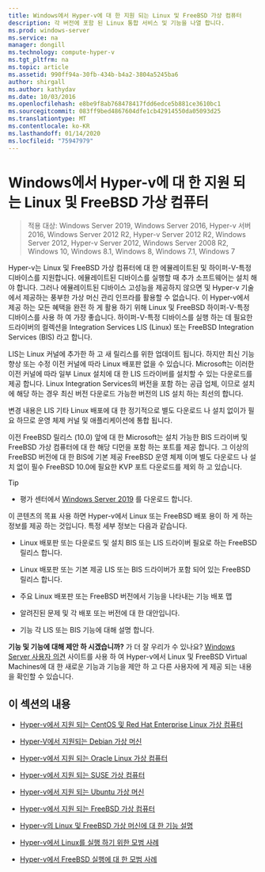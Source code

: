```yaml
---
title: Windows에서 Hyper-v에 대 한 지원 되는 Linux 및 FreeBSD 가상 컴퓨터
description: 각 버전에 포함 된 Linux 통합 서비스 및 기능을 나열 합니다.
ms.prod: windows-server
ms.service: na
manager: dongill
ms.technology: compute-hyper-v
ms.tgt_pltfrm: na
ms.topic: article
ms.assetid: 990ff94a-30fb-434b-b4a2-3804a5245ba6
author: shirgall
ms.author: kathydav
ms.date: 10/03/2016
ms.openlocfilehash: e8be9f8ab768478417fdd6edce5b881ce3610bc1
ms.sourcegitcommit: 083ff9bed4867604dfe1cb42914550da05093d25
ms.translationtype: MT
ms.contentlocale: ko-KR
ms.lasthandoff: 01/14/2020
ms.locfileid: "75947979"
---
```

# <a name="supported-linux-and-freebsd-virtual-machines-for-hyper-v-on-windows"></a>Windows에서 Hyper-v에 대 한 지원 되는 Linux 및 FreeBSD 가상 컴퓨터

>적용 대상: Windows Server 2019, Windows Server 2016, Hyper-v 서버 2016, Windows Server 2012 R2, Hyper-v Server 2012 R2, Windows Server 2012, Hyper-v Server 2012, Windows Server 2008 R2, Windows 10, Windows 8.1, Windows 8, Windows 7.1, Windows 7

Hyper-v는 Linux 및 FreeBSD 가상 컴퓨터에 대 한 에뮬레이트된 및 하이퍼-V-특정 디바이스를 지원합니다. 에뮬레이트된 디바이스를 실행할 때 추가 소프트웨어는 설치 해야 합니다. 그러나 에뮬레이트된 디바이스 고성능을 제공하지 않으면 및 Hyper-v 기술에서 제공하는 풍부한 가상 머신 관리 인프라를 활용할 수 없습니다. 이 Hyper-v에서 제공 하는 모든 혜택을 완전 하 게 활용 하기 위해 Linux 및 FreeBSD 하이퍼-V-특정 디바이스를 사용 하 여 가장 좋습니다. 하이퍼-V-특정 디바이스를 실행 하는 데 필요한 드라이버의 컬렉션을 Integration Services LIS (Linux) 또는 FreeBSD Integration Services (BIS) 라고 합니다.

LIS는 Linux 커널에 추가한 하 고 새 릴리스를 위한 업데이트 됩니다. 하지만 최신 기능 향상 또는 수정 이전 커널에 따라 Linux 배포판 없을 수 있습니다. Microsoft는 이러한 이전 커널에 따라 일부 Linux 설치에 대 한 LIS 드라이버를 설치할 수 있는 다운로드를 제공 합니다. Linux Integration Services의 버전을 포함 하는 공급 업체, 이므로 설치에 해당 하는 경우 최신 버전 다운로드 가능한 버전의 LIS 설치 하는 최선의 합니다.

변경 내용은 LIS 기타 Linux 배포에 대 한 정기적으로 별도 다운로드 나 설치 없이가 필요 하므로 운영 체제 커널 및 애플리케이션에 통합 됩니다.

이전 FreeBSD 릴리스 (10.0) 앞에 대 한 Microsoft는 설치 가능한 BIS 드라이버 및 FreeBSD 가상 컴퓨터에 대 한 해당 디먼을 포함 하는 포트를 제공 합니다. 그 이상의 FreeBSD 버전에 대 한 BIS에 기본 제공 FreeBSD 운영 체제 이며 별도 다운로드 나 설치 없이 필수 FreeBSD 10.0에 필요한 KVP 포트 다운로드를 제외 하 고 있습니다.

> [!TIP]
> - 평가 센터에서 [Windows Server 2019](https://www.microsoft.com/evalcenter/evaluate-windows-server-2019) 를 다운로드 합니다.

이 콘텐츠의 목표 사용 하면 Hyper-v에서 Linux 또는 FreeBSD 배포 용이 하 게 하는 정보를 제공 하는 것입니다. 특정 세부 정보는 다음과 같습니다.

* Linux 배포판 또는 다운로드 및 설치 BIS 또는 LIS 드라이버 필요로 하는 FreeBSD 릴리스 합니다.

* Linux 배포판 또는 기본 제공 LIS 또는 BIS 드라이버가 포함 되어 있는 FreeBSD 릴리스 합니다.

* 주요 Linux 배포판 또는 FreeBSD 버전에서 기능을 나타내는 기능 배포 맵

* 알려진된 문제 및 각 배포 또는 버전에 대 한 대안입니다.

* 기능 각 LIS 또는 BIS 기능에 대해 설명 합니다.

**기능 및 기능에 대해 제안 하 시겠습니까?** 가 더 잘 우리가 수 있나요? [Windows Server 사용자 의견](https://windowsserver.uservoice.com/forums/295062-linux-support) 사이트를 사용 하 여 Hyper-v에서 Linux 및 FreeBSD Virtual Machines에 대 한 새로운 기능과 기능을 제안 하 고 다른 사용자에 게 제공 되는 내용을 확인할 수 있습니다.

## <a name="in-this-section"></a>이 섹션의 내용

* [Hyper-v에서 지원 되는 CentOS 및 Red Hat Enterprise Linux 가상 컴퓨터](Supported-CentOS-and-Red-Hat-Enterprise-Linux-virtual-machines-on-Hyper-V.md)

* [Hyper-V에서 지원되는 Debian 가상 머신](Supported-Debian-virtual-machines-on-Hyper-V.md)

* [Hyper-v에서 지원 되는 Oracle Linux 가상 컴퓨터](Supported-Oracle-Linux-virtual-machines-on-Hyper-V.md)

* [Hyper-v에서 지원 되는 SUSE 가상 컴퓨터](Supported-SUSE-virtual-machines-on-Hyper-V.md)

* [Hyper-v에서 지원 되는 Ubuntu 가상 머신](Supported-Ubuntu-virtual-machines-on-Hyper-V.md)

* [Hyper-v에서 지원 되는 FreeBSD 가상 컴퓨터](Supported-FreeBSD-virtual-machines-on-Hyper-V.md)

* [Hyper-v의 Linux 및 FreeBSD 가상 머신에 대 한 기능 설명](Feature-Descriptions-for-Linux-and-FreeBSD-virtual-machines-on-Hyper-V.md)

* [Hyper-v에서 Linux를 실행 하기 위한 모범 사례](Best-Practices-for-running-Linux-on-Hyper-V.md)

* [Hyper-v에서 FreeBSD 실행에 대 한 모범 사례](Best-practices-for-running-FreeBSD-on-Hyper-V.md)
